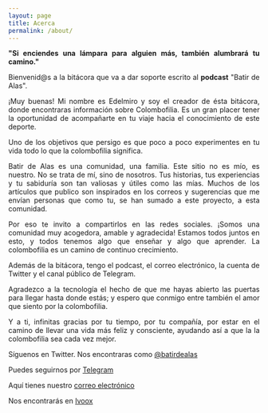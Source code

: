 ```yaml
---
layout: page
title: Acerca
permalink: /about/
---
```


<p style="text-align: justify;"><strong>"Si enciendes una lámpara para alguien más, también alumbrará tu camino."</strong></p>
<p style="text-align: justify;">Bienvenid@s a la bitácora que va a dar soporte escrito al <strong>podcast</strong> "Batir de Alas".</p>
<p style="text-align: justify;">&iexcl;Muy buenas! Mi nombre es Edelmiro y soy el creador de ésta bitácora, donde encontraras información sobre Colombofilia. Es un gran placer tener la oportunidad de acompañarte en tu viaje hacia el conocimiento de este deporte.</p>
<p style="text-align: justify;">Uno de los objetivos que persigo es que poco a poco experimentes en tu vida todo lo que la colombofilia significa.</p>
<p style="text-align: justify;">Batir de Alas es una comunidad, una familia. Este sitio no es mío, es nuestro. No se trata de mí, sino de nosotros. Tus historias, tus experiencias y tu sabiduría son tan valiosas y útiles como las mías. Muchos de los artículos que publico son inspirados en los correos y sugerencias que me envían personas que como tu, se han sumado a este proyecto, a esta comunidad.</p>
<p style="text-align: justify;">Por eso te invito a compartirlos en las redes sociales. ¡Somos una comunidad muy acogedora, amable y agradecida! Estamos todos juntos en esto, y todos tenemos algo que enseñar y algo que aprender. La colombofilia es un camino de continuo crecimiento.</p>
<p style="text-align: justify;">Además de la bitácora, tengo el podcast, el correo electrónico, la cuenta de Twitter y el canal público de Telegram.</p>
<p style="text-align: justify;">Agradezco a la tecnología el hecho de que me hayas abierto las puertas para llegar hasta donde estás; y espero que conmigo entre también el amor que siento por la colombofilia.</p>
<p style="text-align: justify;">Y a ti, infinitas gracias por tu tiempo, por tu compañía, por estar en el camino de llevar una vida más feliz y consciente, ayudando así a que la la colombofilia sea cada vez mejor.</p>
<p>Síguenos en Twitter. Nos encontraras como <a title="Twitter de batir de alas." href="https://www.twitter.com/batirdealas">@batirdealas</a></p>
<p>Puedes seguirnos por <a title="Canal público de Telegram" href="https://t.me/BatirDeAlas">Telegram</a></p>
<p>Aquí tienes nuestro <a title="Correo electrónico" href="mailto:batirdealaspodcast@gmail.com">correo electrónico</a></p>
<p>Nos encontrarás en <a title="Podcast en Ivoox" href="https://www.ivoox.com/podcast-batir-alas_sq_f1292488_1.html">Ivoox</a></p>
